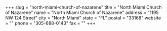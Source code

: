 +++
slug = "north-miami-church-of-nazarene"
title = "North Miami Church of Nazarene"
name = "North Miami Church of Nazarene"
address = "1195 NW 124 Street"
city = "North Miami"
state = "FL"
postal = "33168"
website = ""
phone = "305-688-0143"
fax = ""
+++
